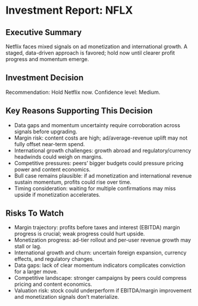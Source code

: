 # Investment Report: NFLX
## Executive Summary
Netflix faces mixed signals on ad monetization and international growth. A staged, data-driven approach is favored; hold now until clearer profit progress and momentum emerge.
## Investment Decision
Recommendation: Hold Netflix now. Confidence level: Medium.
## Key Reasons Supporting This Decision
- Data gaps and momentum uncertainty require corroboration across signals before upgrading.
- Margin risk: content costs are high; ad/average-revenue uplift may not fully offset near-term spend.
- International growth challenges: growth abroad and regulatory/currency headwinds could weigh on margins.
- Competitive pressures: peers’ bigger budgets could pressure pricing power and content economics.
- Bull case remains plausible: if ad monetization and international revenue sustain momentum, profits could rise over time.
- Timing consideration: waiting for multiple confirmations may miss upside if monetization accelerates.
## Risks To Watch
- Margin trajectory: profits before taxes and interest (EBITDA) margin progress is crucial; weak progress could hurt upside.
- Monetization progress: ad-tier rollout and per-user revenue growth may stall or lag.
- International growth and churn: uncertain foreign expansion, currency effects, and regulatory changes.
- Data gaps: lack of clear momentum indicators complicates conviction for a larger move.
- Competitive landscape: stronger campaigns by peers could compress pricing and content economics.
- Valuation risk: stock could underperform if EBITDA/margin improvement and monetization signals don’t materialize.